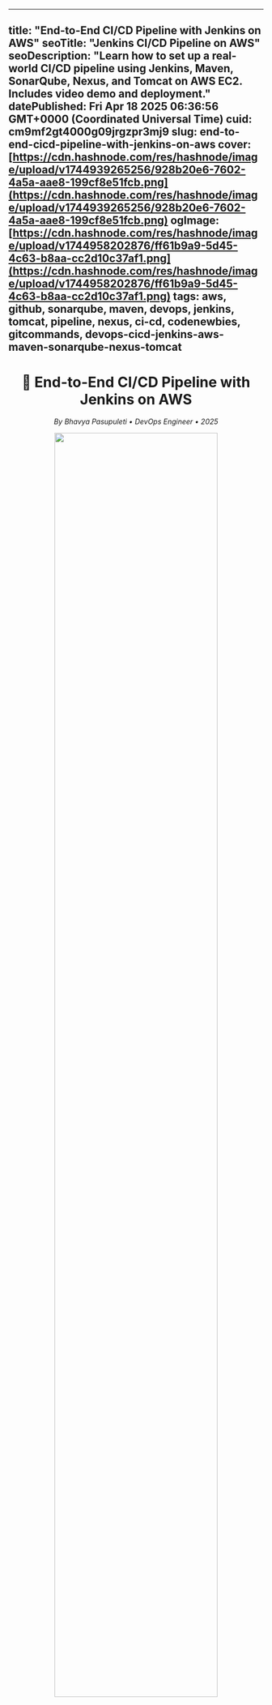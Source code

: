 ---

title: "End-to-End CI/CD Pipeline with Jenkins on AWS"
seoTitle: "Jenkins CI/CD Pipeline on AWS"
seoDescription: "Learn how to set up a real-world CI/CD pipeline using Jenkins, Maven, SonarQube, Nexus, and Tomcat on AWS EC2. Includes video demo and deployment."
datePublished: Fri Apr 18 2025 06:36:56 GMT+0000 (Coordinated Universal Time)
cuid: cm9mf2gt4000g09jrgzpr3mj9
slug: end-to-end-cicd-pipeline-with-jenkins-on-aws
cover: [https://cdn.hashnode.com/res/hashnode/image/upload/v1744939265256/928b20e6-7602-4a5a-aae8-199cf8e51fcb.png](https://cdn.hashnode.com/res/hashnode/image/upload/v1744939265256/928b20e6-7602-4a5a-aae8-199cf8e51fcb.png)
ogImage: [https://cdn.hashnode.com/res/hashnode/image/upload/v1744958202876/ff61b9a9-5d45-4c63-b8aa-cc2d10c37af1.png](https://cdn.hashnode.com/res/hashnode/image/upload/v1744958202876/ff61b9a9-5d45-4c63-b8aa-cc2d10c37af1.png)
tags: aws, github, sonarqube, maven, devops, jenkins, tomcat, pipeline, nexus, ci-cd, codenewbies, gitcommands, devops-cicd-jenkins-aws-maven-sonarqube-nexus-tomcat
--------------------------------------------------------------------------------------------------------------------------------------------------------------------

<h1 align="center">🚀 End-to-End CI/CD Pipeline with Jenkins on AWS</h1>
<p align="center"><i>By Bhavya Pasupuleti • DevOps Engineer • 2025</i></p>

<p align="center">
  <img src="https://cdn.hashnode.com/res/hashnode/image/upload/v1744939265256/928b20e6-7602-4a5a-aae8-199cf8e51fcb.png" width="80%">
</p>

## Introduction

In today’s fast-paced software development world, DevOps plays a critical role in automating the build, test, and deployment process. In this blog, I’ll walk you through a complete **end-to-end CI/CD pipeline** I built using **Jenkins on AWS EC2**, integrating popular DevOps tools like **Git, Maven, SonarQube, Nexus**, and **Tomcat**. This hands-on project not only helped me understand how each tool fits into the software development lifecycle but also gave me real-world experience in deploying a robust and scalable automation pipeline.

## 🔧 Tech Stack

* Git: Source code management
* Maven: Build tool
* SonarQube: Code quality check
* Nexus: Artifact storage
* Tomcat: Webserver for deployment
* Jenkins: CI/CD pipeline
* AWS EC2: Hosting all services

## ⚙️ Step-by-Step Process to Deploy the Application

### STEP 1: Launch 4 EC2 Instances with Same PEM File

* Jenkins: t2.micro
* Tomcat: t2.micro
* SonarQube: t2.medium (25 GB of EBS)
* Nexus: t2.medium (25 GB of EBS)

<p align="center">
  <img src="https://cdn.hashnode.com/res/hashnode/image/upload/v1744944384391/08883885-d532-4e1a-88a6-15d7f9f2fad3.png" width="80%">
</p>

### STEP 2: Install Jenkins, Tomcat, SonarQube, Nexus

Each instance was configured with its respective service using shell scripts. Here are brief examples:

#### Jenkins

```bash
# Install Git and Java
sudo yum install git java-17-amazon-corretto -y
# Add Jenkins repo and install
sudo wget -O /etc/yum.repos.d/jenkins.repo https://pkg.jenkins.io/redhat-stable/jenkins.repo
sudo rpm --import https://pkg.jenkins.io/redhat-stable/jenkins.io-2023.key
sudo yum install jenkins -y
sudo systemctl start jenkins
```

#### Tomcat

```bash
# Install Java
sudo yum install java-17-amazon-corretto -y
# Download and extract Tomcat
wget https://downloads.apache.org/tomcat/tomcat-9/v9.0.104/bin/apache-tomcat-9.0.104.tar.gz
# Configure users and remove IP restrictions
# Start Tomcat
sh apache-tomcat-9.0.104/bin/startup.sh
```

#### SonarQube

```bash
# Install Java OpenJDK 11
amazon-linux-extras install java-openjdk11 -y
# Download and unzip SonarQube
wget https://binaries.sonarsource.com/Distribution/sonarqube/sonarqube-8.9.6.50800.zip
unzip sonarqube-8.9.6.50800.zip
# Create sonar user and start service
```

#### Nexus

```bash
# Install Java
yum install java-17-amazon-corretto -y
# Download and extract Nexus
wget https://download.sonatype.com/nexus/3/nexus-unix-x86-64-3.79.0-09.tar.gz
# Start Nexus and retrieve admin password
```

## 🧪 Jenkins Pipeline Setup

Once Jenkins and all other services were up, I created a **Scripted Pipeline Job** in Jenkins with the following stages:

### STAGE 1: Get Code from GitHub

```groovy
node {
  stage("Code") {
    git 'https://github.com/PasupuletiBhavya/one.git'
  }
```

### STAGE 2: Build the Source Code

```groovy
  stage("Build") {
    def mavenHome = tool name: "maven3", type: "maven"
    sh "${mavenHome}/bin/mvn clean package"
  }
```

### STAGE 3: SonarQube Analysis

```groovy
  stage("CQA") {
    withSonarQubeEnv('mysonar') {
      sh "${mavenHome}/bin/mvn sonar:sonar"
    }
  }
```

### STAGE 4: Upload Artifact to Nexus

```groovy
  stage("Nexus") {
    nexusArtifactUploader artifacts: [[
      artifactId: 'myweb', file: 'target/myweb-8.6.9.war', type: 'war'
    ]],
    credentialsId: 'nexus',
    groupId: 'in.javahome',
    nexusUrl: 'http://<nexus-ip>:8081',
    nexusVersion: 'nexus3',
    repository: 'bhavya-repo',
    version: '8.6.9'
  }
```

### STAGE 5: Deploy to Tomcat

```groovy
  stage("Deployment") {
    sshagent(['ssh-key-id']) {
      sh 'scp target/*.war ec2-user@<tomcat-ip>:/home/ec2-user/apache-tomcat-9.0.104/webapps/'
    }
  }
}
```

<p align="center">
  <img src="https://cdn.hashnode.com/res/hashnode/image/upload/v1744952395185/95a0f441-2324-45b1-b586-6d86d32cce50.png" width="80%">
</p>

## ✅ Final Pipeline Flow Summary

1. Code pushed to GitHub
2. Jenkins job pulls code
3. Maven builds WAR
4. SonarQube scans it
5. WAR uploaded to Nexus
6. WAR deployed to Tomcat

## 🎓 What I Learned

* How CI/CD pipelines work in real-world projects
* Jenkins integration with Maven, SonarQube, Nexus
* How to manage multiple EC2 instances efficiently
* Automating deployments end-to-end

## 🔗 Resources & Links

* GitHub: [https://github.com/PasupuletiBhavya](https://github.com/PasupuletiBhavya)
* Jenkins: [jenkins.io](https://www.jenkins.io/)
* SonarQube: [sonarqube.org](https://www.sonarqube.org/)
* Nexus: [sonatype.com](https://www.sonatype.com/)
* Tomcat: [tomcat.apache.org](https://tomcat.apache.org/)

## 💬 Let’s Connect

If this article added value to your journey, connect with me on [LinkedIn](https://www.linkedin.com/in/bhavya-pasupuleti/). Let’s keep growing together 🚀
